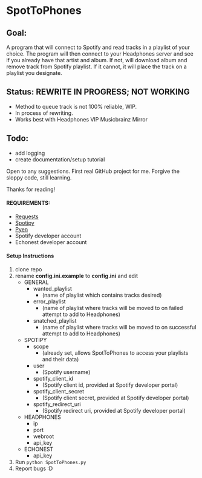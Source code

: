 # SpotToPhones

## Goal:
  A program that will connect to Spotify and read tracks in a playlist of your choice.
  The program will then connect to your Headphones server and see if you already have that artist and album.
  If not, will download album and remove track from Spotify playlist.
  If it cannot, it will place the track on a playlist you designate.
  
## Status: REWRITE IN PROGRESS; NOT WORKING
* Method to queue track is not 100% reliable, WIP.
* In process of rewriting.
* Works best with Headphones VIP Musicbrainz Mirror

## Todo:
* add logging
* create documentation/setup tutorial

Open to any suggestions. First real GitHub project for me.
Forgive the sloppy code, still learning.

Thanks for reading!

#### REQUIREMENTS:
* [Requests](http://docs.python-requests.org/en/latest/user/install/)
* [Spotipy](http://spotipy.readthedocs.org/en/latest/#installation)
* [Pyen](https://github.com/plamere/pyen)
* Spotify developer account
* Echonest developer account

#### Setup Instructions
1. clone repo
2. rename **config.ini.example** to **config.ini** and edit
	* GENERAL
		* wanted_playlist
			* (name of playlist which contains tracks desired)
		* error_playlist
			* (name of playlist where tracks will be moved to on failed attempt to add to Headphones)
		* snatched_playlist
			* (name of playlist where tracks will be moved to on successful attempt to add to Headphones)
	* SPOTIPY
		* scope
			* (already set, allows SpotToPhones to access your playlists and their data)
		* user
			* (Spotify username)
		* spotify_client_id
			* (Spotify client id, provided at Spotify developer portal)
		* spotify_client_secret
			* (Spotify client secret, provided at Spotify developer portal)
		* spotify_redirect_uri
			* (Spotify redirect uri, provided at Spotify developer portal)
	* HEADPHONES
		* ip
		* port
		* webroot
		* api_key
	* ECHONEST
		* api_key
3. Run `python SpotToPhones.py`
4. Report bugs :D
